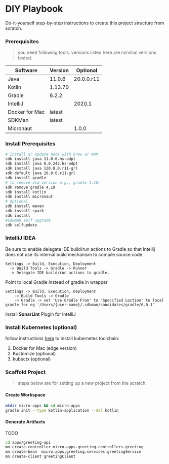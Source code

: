 # DIY Playbook

Do-it-yourself step-by-step instructions to create this project structure from scratch.


### Prerequisites  
> you need following tools. versions listed here are minimal versions tested.

| Software                      | Version         | Optional         |  
|-------------------------------|-----------------|------------------| 
| Java                          | 11.0.6          | 20.0.0.r11       | 
| Kotlin                        | 1.13.70         |                  | 
| Gradle                        | 6.2.2           |                  |
| IntelliJ                      |                 | 2020.1           |
| Docker for Mac                | latest          |                  |
| SDKMan                        | latest          |                  |
| Micronaut                     |                 | 1.0.0            |


### Install Prerequisites
```bash
# install or Update Node with brew or NVM
sdk install java 11.0.6.hs-adpt
sdk install java 8.0.242.hs-adpt
sdk install java 120.0.0.r11-grl 
sdk default java 20.0.0.r11-grl
sdk install gradle
# to remove old version e.g., gradle 4.10:
sdk remove gradle 4.10
sdk install kotlin 
sdk install micronaut
# Optional
sdk install maven
sdk install spark
sdk install
#sdkman self upgrade
sdk selfupdate
```

### IntelliJ IDEA 
Be sure to enable delegate IDE build/run actions to Gradle so that Intellij does not use its internal build mechanism to compile source code. 

```
Settings -> Build, Execution, Deployment
  -> Build Tools -> Gradle -> Runner
  -> Delegate IDE build/run actions to gradle.
```

Point to local Gradle instead of gradle in wrapper
```
Settings -> Build, Execution, Deployment
    -> Build Tools -> Gradle
    -> Gradle -> set 'Use Gradle From' to 'Specified Loction' to local gradle for eg '/Users/{user-name}/.sdkman/candidates/gradle/6.0.1' 
```

Install **SonarLint** Plugin for IntelliJ

### Install Kubernetes (optional)
follow instructions [here](https://gist.github.com/xmlking/62ab53753c0f0f5247d0e174b31dab21) to install kubernetes toolchain:
1. Docker for Mac (edge version)
2. Kustomize (optional)
3. kubectx (optional)


### Scaffold Project
> steps below are for setting up a new project from the scratch.


#### Create Workspace
```bash
mkdir micro-apps && cd micro-apps
gradle init --type kotlin-application --dsl kotlin
```
 
#### Generate Artifacts
TODO
```bash
cd apps/greeting-api
mn create-controller micro.apps.greeting.controllers.greeting
mn create-bean  micro.apps.greeting.services.greetingService
mn create-client greetingClient
```

